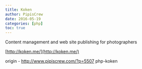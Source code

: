 ```yaml
---
title: Koken
author: PipisCrew
date: 2016-05-19
categories: [php]
toc: true
---
```


Content management and web site publishing for photographers

[http://koken.me/](http://koken.me/)

origin - http://www.pipiscrew.com/?p=5507 php-koken